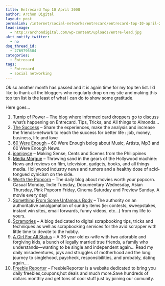 ```yaml
---
title: Entrecard Top 10 April 2008
author: Archon Digital
layout: post
permalink: /internet/social-networks/entrecard/entrecard-top-10-april-2008/
lead-image:
  - http://archondigital.com/wp-content/uploads/entre-lead.jpg
aktt_notify_twitter:
  - no
dsq_thread_id:
  - 2769796504
categories:
  - Entrecard
tags:
  - Entrecard
  - social networking
---
```

Ok so another month has passed and it is again time for my top ten list. I&#8217;d like to thank all the bloggers who regularly drop on my site and making this top ten list is the least of what I can do to show some gratitude.

Here goes&#8230;  
<!--more-->

1.  <a href="http://turnipofpower.com" target="_blank">Turnip of Power</a> &#8211; The blog where informed card droppers go to discuss what’s happening on Entrecard. Tips, Tricks, and All things to Almonds…<a href="Turnip of Power" target="_blank"><br /> </a>
2.  <a href="http://the-success.blogspot.com/" target="_blank">The Success</a> &#8211; Share the experiences, make the analysis and increase the friends-network to reach the success for better life : job, money, business, life and love
3.  <a href="http://60wereenough.blogspot.com/" target="_blank">60 Were Enough</a> &#8211; 60 Were Enough bolog about Music, Artists, Mp3 and 60 Were Enough News.
4.  <a href="http://www.joanjoyce.com/blog" target="_blank">joanjoyce</a> &#8211; Making Sense, Cents and Scenes from the Philippines
5.  <a href="http://www.mediamorgue.blogspot.com" target="_blank">Media Morgue</a> &#8211; Throwing sand in the gears of the Hollywood machine: News and reviews on film, television, gadgets, books, and all things media. Hollywood industry news and rumors and a healthy dose of acid-tongued cynicism on the side.
6.  <a href="http://www.worththepopcorn.com" target="_blank">Worth the Popcorn</a> &#8211; The daily blog about movies worth your popcorn. Casual Monday, Indie Tuesday, Documentary Wednesday, Asian Thursday, Pink Popcorn Friday, Cinema Saturday and Preview Sunday. A movie every day!
7.  <a href="http://somebodyunfamous.blogspot.com" target="_blank">Something From Some Unfamous Body</a> &#8211; The authority on an authoritative amalgamation of sundry items (ie: contests, sweepstakes, instant win sites, email forwards, funny videos, etc&#8230;) from my life to yours.
8.  <a href="http://scramories.com/blog" target="_blank">Scramories</a> &#8211; A blog dedicated to digital scrapbooking tips, tricks and techniques as well as scrapbooking services for the avid scrapper with little time to devote to the hobby.
9.  <a href="http://girlforallstatus.blogspot.com" target="_blank">A Girl For All Status</a> &#8211; A 36 year old ex-wife with two adorable and forgiving kids, a bunch of legally married true friends, a family who understands&#8212;wanting to be single and independent again&#8230; Read my daily misadventures, joys and struggles of motherhood and the long journey to singlehood, paycheck, responsibilities, and probably, dating again&#8230;.
10. <a href="http://www.freebiereporter.com" target="_blank">Freebie Reporter</a> &#8211; FreebieReporter is a website dedicated to bring you daily freebies,coupons,hot deals and much more.Save hundreds of dollars monthly and get tons of cool stuff just by joining our comunity.